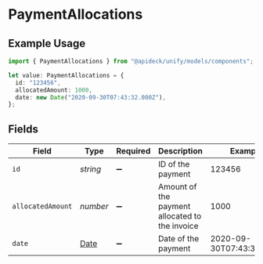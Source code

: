 # PaymentAllocations

## Example Usage

```typescript
import { PaymentAllocations } from "@apideck/unify/models/components";

let value: PaymentAllocations = {
  id: "123456",
  allocatedAmount: 1000,
  date: new Date("2020-09-30T07:43:32.000Z"),
};
```

## Fields

| Field                                                                                         | Type                                                                                          | Required                                                                                      | Description                                                                                   | Example                                                                                       |
| --------------------------------------------------------------------------------------------- | --------------------------------------------------------------------------------------------- | --------------------------------------------------------------------------------------------- | --------------------------------------------------------------------------------------------- | --------------------------------------------------------------------------------------------- |
| `id`                                                                                          | *string*                                                                                      | :heavy_minus_sign:                                                                            | ID of the payment                                                                             | 123456                                                                                        |
| `allocatedAmount`                                                                             | *number*                                                                                      | :heavy_minus_sign:                                                                            | Amount of the payment allocated to the invoice                                                | 1000                                                                                          |
| `date`                                                                                        | [Date](https://developer.mozilla.org/en-US/docs/Web/JavaScript/Reference/Global_Objects/Date) | :heavy_minus_sign:                                                                            | Date of the payment                                                                           | 2020-09-30T07:43:32.000Z                                                                      |